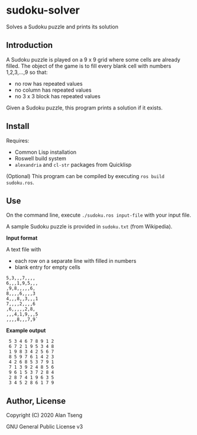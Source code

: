 # sudoku-solver
Solves a Sudoku puzzle and prints its solution

## Introduction
A Sudoku puzzle is played on a 9 x 9 grid where some cells are already filled.
The object of the game is to fill every blank cell with numbers 1,2,3,...,9 so that:
- no row has repeated values
- no column has repeated values
- no 3 x 3 block has repeated values

Given a Sudoku puzzle, this program prints a solution if it exists.

## Install
Requires:
- Common Lisp installation
- Roswell build system
- `alexandria` and `cl-str` packages from Quicklisp

(Optional) This program can be compiled by executing `ros build sudoku.ros`.

## Use
On the command line, execute `./sudoku.ros input-file` with your input file.

A sample Sudoku puzzle is provided in `sudoku.txt` (from Wikipedia).

**Input format**

A text file with
- each row on a separate line with filled in numbers
- blank entry for empty cells

```
5,3,,,7,,,,
6,,,1,9,5,,,
,9,8,,,,,6,
8,,,,6,,,,3
4,,,8,,3,,,1
7,,,,2,,,,6
,6,,,,,2,8,
,,,4,1,9,,,5
,,,,8,,,7,9`
```
**Example output**
```
 5 3 4 6 7 8 9 1 2
 6 7 2 1 9 5 3 4 8
 1 9 8 3 4 2 5 6 7
 8 5 9 7 6 1 4 2 3
 4 2 6 8 5 3 7 9 1
 7 1 3 9 2 4 8 5 6
 9 6 1 5 3 7 2 8 4
 2 8 7 4 1 9 6 3 5
 3 4 5 2 8 6 1 7 9
 ```

## Author, License
Copyright (C) 2020 Alan Tseng

GNU General Public License v3
